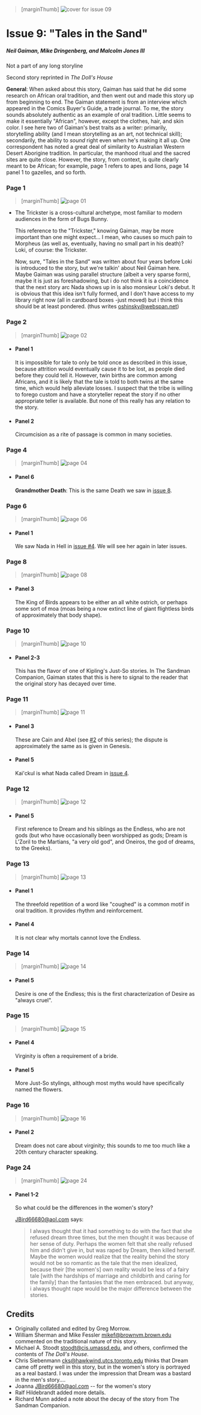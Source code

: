 > [marginThumb] ![cover for issue 09](thumbnails/sandman.09/page00.jpg)

# Issue 9: "Tales in the Sand"

##### Neil Gaiman, Mike Dringenberg, and Malcolm Jones III

Not a part of any long storyline

Second story reprinted in _The Doll's House_

**General**: When asked about this story, Gaiman has said that he did some research on African oral tradition, and then went out and made this story up from beginning to end. The Gaiman statement is from an interview which appeared in the Comics Buyer's Guide, a trade journal. To me, the story sounds absolutely authentic as an example of oral tradition. Little seems to make it essentially "African", however, except the clothes, hair, and skin color. I see here two of Gaiman's best traits as a writer: primarily, storytelling ability (and I mean storytelling as an art, not technical skill); secondarily, the ability to _sound_ right even when he's making it all up. One correspondent has noted a great deal of similarity to Australian Western Desert Aborigine tradition. In particular, the manhood ritual and the sacred sites are quite close. However, the story, from context, is quite clearly meant to be African; for example, page 1 refers to apes and lions, page 14 panel 1 to gazelles, and so forth.

### Page 1

> [marginThumb] ![page 01](thumbnails/sandman.09/page01.jpg)

- The Trickster is a cross-cultural archetype, most familiar to modern audiences in the form of Bugs Bunny.

  This reference to the "Trickster," knowing Gaiman, may be more important than one might expect... I mean, who causes so much pain to Morpheus (as well as, eventually, having no small part in his death)? Loki, of course: the Trickster.

  Now, sure, "Tales in the Sand" was written about four years before Loki is introduced to the story, but we're talkin' about Neil Gaiman here. Maybe Gaiman was using parallel structure (albeit a very sparse form), maybe it is just as foreshadowing, but i do not think it is a coincidence that the next story arc Nada shows up in is also monsieur Loki's debut. It is obvious that this idea isn't fully formed, and I don't have access to my library right now (all in cardboard boxes -just moved) but i think this should be at least pondered. (thus writes oshinsky@webspan.net)

### Page 2

> [marginThumb] ![page 02](thumbnails/sandman.09/page02.jpg)

- #### Panel 1

  It is impossible for tale to only be told once as described in this issue, because attrition would eventually cause it to be lost, as people died before they could tell it. However, twin births are common among Africans, and it is likely that the tale is told to both twins at the same time, which would help alleviate losses. I suspect that the tribe is willing to forego custom and have a storyteller repeat the story if no other appropriate teller is available. But none of this really has any relation to the story.

- #### Panel 2

  Circumcision as a rite of passage is common in many societies.

### Page 4

> [marginThumb] ![page 04](thumbnails/sandman.09/page04.jpg)

- #### Panel 6

  **Grandmother Death**: This is the same Death we saw in [issue 8](sandman.08.md).

### Page 6

> [marginThumb] ![page 06](thumbnails/sandman.09/page06.jpg)

- #### Panel 1

  We saw Nada in Hell in [issue #4](sandman.04.md). We will see her again in later issues.

### Page 8

> [marginThumb] ![page 08](thumbnails/sandman.09/page08.jpg)

- #### Panel 3

  The King of Birds appears to be either an all white ostrich, or perhaps some sort of moa (moas being a now extinct line of giant flightless birds of approximately that body shape).

### Page 10

> [marginThumb] ![page 10](thumbnails/sandman.09/page10.jpg)

- #### Panel 2-3

  This has the flavor of one of Kipling's Just-So stories.  In The Sandman Companion, Gaiman states that this is here to signal to the reader that the original story has decayed over time.

### Page 11

> [marginThumb] ![page 11](thumbnails/sandman.09/page11.jpg)

- #### Panel 3

  These are Cain and Abel (see [#2](sandman.02.md) of this series); the dispute is approximately the same as is given in Genesis.

- #### Panel 5

  Kai'ckul is what Nada called Dream in [issue 4](sandman.04.md).

### Page 12

> [marginThumb] ![page 12](thumbnails/sandman.09/page12.jpg)

- #### Panel 5

  First reference to Dream and his siblings as the Endless, who are not gods (but who have occasionally been worshipped as gods; Dream is L'Zoril to the Martians, "a very old god", and Oneiros, the god of dreams, to the Greeks).

### Page 13

> [marginThumb] ![page 13](thumbnails/sandman.09/page13.jpg)

- #### Panel 1

  The threefold repetition of a word like "coughed" is a common motif in oral tradition. It provides rhythm and reinforcement.

- #### Panel 4

  It is not clear why mortals cannot love the Endless.

### Page 14

> [marginThumb] ![page 14](thumbnails/sandman.09/page14.jpg)

- #### Panel 5

  Desire is one of the Endless; this is the first characterization of Desire as "always cruel".

### Page 15

> [marginThumb] ![page 15](thumbnails/sandman.09/page15.jpg)

- #### Panel 4

  Virginity is often a requirement of a bride.

- #### Panel 5

  More Just-So stylings, although most myths would have specifically named the flowers.

### Page 16

> [marginThumb] ![page 16](thumbnails/sandman.09/page16.jpg)

- #### Panel 2

  Dream does not care about virginity; this sounds to me too much like a 20th century character speaking.

### Page 24

> [marginThumb] ![page 24](thumbnails/sandman.09/page24.jpg)

- #### Panel 1-2

  So what could be the differences in the women's story?

  <JBird66680@aol.com> says:

  > I always thought that it had something to do with the fact that she refused dream three times, but the men thought it was because of her sense of duty.
  > Perhaps the women felt that she really refused him and didn't give in, but was raped by Dream, then killed herself. Maybe the women would realize that the reality behind the story would not be so romantic as the tale that the men idealized, because their [the women's] own reality would be less of a fairy tale [with the hardships of marriage and childbirth and caring for the family] than the fantasies that the men embraced. but anyway, i always thought rape would be the major difference between the stories.

## Credits

- Originally collated and edited by Greg Morrow.
- William Sherman and Mike Fessler <mikef@brownvm.brown.edu> commented on the traditional nature of this story.
- Michael A. Stoodt <stoodt@cis.umassd.edu>, and others, confirmed the contents of _The Doll's House_.
- Chris Siebenmann <cks@hawkwind.utcs.toronto.edu> thinks that Dream came off pretty well in this story, but in the women's story is portrayed as a real bastard. I was under the impression that Dream was a bastard in the men's story....
- Joanna <JBird66680@aol.com> -- for the women's story
- Ralf Hildebrandt added more details.
- Richard Munn added a note about the decay of the story from The Sandman Companion.
